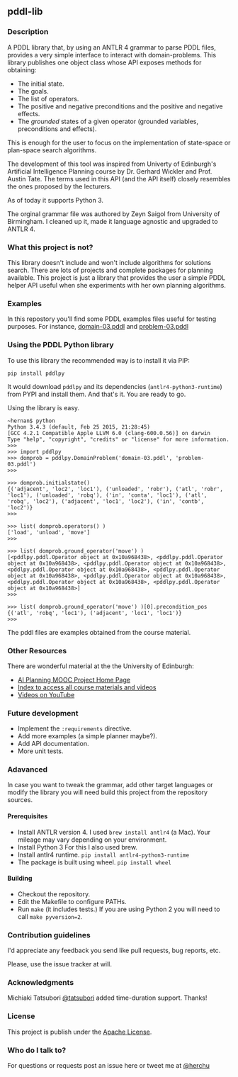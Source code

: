 
## pddl-lib ##

### Description ###

A PDDL library that, by using an ANTLR 4 grammar to parse PDDL files, provides a very simple interface to interact with domain-problems.
This library publishes one object class whose API exposes methods for obtaining:

* The initial state.
* The goals.
* The list of operators.
* The positive and negative preconditions and the positive and negative effects.
* The _grounded_ states of a given operator (grounded variables, preconditions and effects).

This is enough for the user to focus on the implementation of state-space or plan-space search algorithms.

The development of this tool was inspired from Univerty of Edinburgh's Artificial Intelligence Planning course by Dr. Gerhard Wickler and Prof. Austin Tate. The terms used in this API (and the API itself) closely resembles the ones proposed by the lecturers.

As of today it supports Python 3.

The orginal grammar file was authored by Zeyn Saigol from University of Birmingham. I cleaned up it, made it language agnostic and upgraded to ANTLR 4.



### What this project is not? ###

This library doesn't include and won't include algorithms for solutions search.
There are lots of projects and complete packages for planning available. This project is just a library that provides the user a simple PDDL helper API useful when she experiments with her own planning algorithms.


### Examples ###

In this repostory you'll find some PDDL examples files useful for testing purposes.
For instance, [domain-03.pddl](examples-pddl/domain-03.pddl)
and [problem-03.pddl](examples-pddl/problem-03.pddl)


### Using the PDDL Python library ###

To use this library the recommended way is to install it via PIP:
```
pip install pddlpy
```

It would download `pddlpy` and its dependencies (`antlr4-python3-runtime`) from PYPI and install them.
And that's it. You are ready to go.

Using the library is easy.

```
~hernan$ python
Python 3.4.3 (default, Feb 25 2015, 21:28:45) 
[GCC 4.2.1 Compatible Apple LLVM 6.0 (clang-600.0.56)] on darwin
Type "help", "copyright", "credits" or "license" for more information.
>>> 
>>> import pddlpy
>>> domprob = pddlpy.DomainProblem('domain-03.pddl', 'problem-03.pddl')
>>>

>>> domprob.initialstate()
{('adjacent', 'loc2', 'loc1'), ('unloaded', 'robr'), ('atl', 'robr', 'loc1'), ('unloaded', 'robq'), ('in', 'conta', 'loc1'), ('atl', 'robq', 'loc2'), ('adjacent', 'loc1', 'loc2'), ('in', 'contb', 'loc2')}
>>>

>>> list( domprob.operators() )
['load', 'unload', 'move']
>>>

>>> list( domprob.ground_operator('move') )
[<pddlpy.pddl.Operator object at 0x10a968438>, <pddlpy.pddl.Operator object at 0x10a968438>, <pddlpy.pddl.Operator object at 0x10a968438>, <pddlpy.pddl.Operator object at 0x10a968438>, <pddlpy.pddl.Operator object at 0x10a968438>, <pddlpy.pddl.Operator object at 0x10a968438>, <pddlpy.pddl.Operator object at 0x10a968438>, <pddlpy.pddl.Operator object at 0x10a968438>]
>>>

>>> list( domprob.ground_operator('move') )[0].precondition_pos
{('atl', 'robq', 'loc1'), ('adjacent', 'loc1', 'loc1')}
>>> 
```
The pddl files are examples obtained from the course material.


### Other Resources ###

There are wonderful material at the the University of Edinburgh:
* [AI Planning MOOC Project Home Page](http://www.aiai.ed.ac.uk/project/plan/ooc)
* [Index to access all course materials and videos](http://media.aiai.ed.ac.uk/Project/AIPLAN)
* [Videos on YouTube](http://bit.ly/aiplanmooc)



### Future development ###

* Implement the `:requirements` directive.
* Add more examples (a simple planner maybe?).
* Add API documentation.
* More unit tests.


### Adavanced ###

In case you want to tweak the grammar, add other target languages or modify the library you will need build this project from the repository sources.

#### Prerequisites

* Install ANTLR version 4.
    I used `brew install antlr4` (a Mac). Your mileage may vary depending on your environment.
* Install Python 3
    For this I also used brew.
* Install antlr4 runtime.
    `pip install antlr4-python3-runtime`
* The package is built using wheel.
    `pip install wheel`

#### Building

* Checkout the repository.
* Edit the Makefile to configure PATHs.
* Run `make` (it includes tests.)
  If you are using Python 2 you will need to call `make pyversion=2`.

 
### Contribution guidelines ###

I'd appreciate any feedback you send like pull requests, bug reports, etc.

Please, use the issue tracker at will.


### Acknowledgments

Michiaki Tatsubori [@tatsubori](https://github.com/tatsubori) added time-duration support. Thanks!


### License ###

This project is publish under the
[Apache License](http://www.apache.org/licenses/LICENSE-2.0).


### Who do I talk to? ###

For questions or requests post an issue here or tweet me at
[@herchu](http://twitter.com/herchu)



